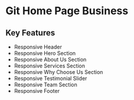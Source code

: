 # Git Home Page Business

## Key Features

- Responsive Header
- Responsive Hero Section
- Responsive About Us Section
- Responsive Services Section
- Responsive Why Choose Us Section
- Responsive Testimonial Slider
- Responsive Team Section
- Responsive Footer